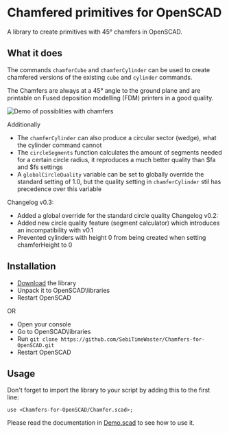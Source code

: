# Chamfered primitives for OpenSCAD
A library to create primitives with 45° chamfers in OpenSCAD.

## What it does
The commands `chamferCube` and `chamferCylinder` can be used to create chamfered versions of the existing `cube` and `cylinder` commands.

The Chamfers are always at a 45° angle to the ground plane and are printable on Fused deposition modelling (FDM) printers in a good quality.

![Demo of possiblities with chamfers](https://github.com/SebiTimeWaster/OpenSCAD-Chamfer/blob/master/Chamfer.png)

Additionally
* The `chamferCylinder` can also produce a circular sector (wedge), what the cylinder command cannot
* The `circleSegments` function calculates the amount of segments needed for a certain circle radius, it reproduces a much better quality than $fa and $fs settings
* A `globalCircleQuality` variable can be set to globally override the standard setting of 1.0, but the quality setting in `chamferCylinder` stil has precedence over this variable

Changelog v0.3:
* Added a global override for the standard circle quality
Changelog v0.2:
* Added new circle quality feature (segment calculator) which introduces an incompatibility with v0.1
* Prevented cylinders with height 0 from being created when setting chamferHeight to 0

## Installation
* [Download](https://github.com/SebiTimeWaster/Chamfers-for-OpenSCAD/releases) the library
* Unpack it to OpenSCAD\libraries
* Restart OpenSCAD

OR

* Open your console
* Go to OpenSCAD\libraries
* Run ```git clone https://github.com/SebiTimeWaster/Chamfers-for-OpenSCAD.git```
* Restart OpenSCAD

## Usage
Don't forget to import the library to your script by adding this to the first line:

`use <Chamfers-for-OpenSCAD/Chamfer.scad>;`

Please read the documentation in [Demo.scad](https://github.com/SebiTimeWaster/OpenSCAD-Chamfer/blob/master/Demo/Demo.scad) to see how to use it.
